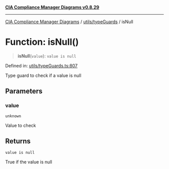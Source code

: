 [**CIA Compliance Manager Diagrams v0.8.29**](../../../README.md)

***

[CIA Compliance Manager Diagrams](../../../modules.md) / [utils/typeGuards](../README.md) / isNull

# Function: isNull()

> **isNull**(`value`): `value is null`

Defined in: [utils/typeGuards.ts:807](https://github.com/Hack23/cia-compliance-manager/blob/5836b4c74e2010cd05eca63c0016fd711c628ec9/src/utils/typeGuards.ts#L807)

Type guard to check if a value is null

## Parameters

### value

`unknown`

Value to check

## Returns

`value is null`

True if the value is null
